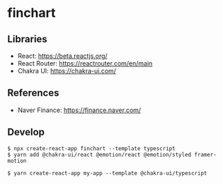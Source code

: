 # finchart

## Libraries
- React: https://beta.reactjs.org/
- React Router: https://reactrouter.com/en/main
- Chakra UI: https://chakra-ui.com/

## References
- Naver Finance: https://finance.naver.com/


## Develop

```shell
$ npx create-react-app finchart --template typescript
$ yarn add @chakra-ui/react @emotion/react @emotion/styled framer-motion

$ yarn create-react-app my-app --template @chakra-ui/typescript
```